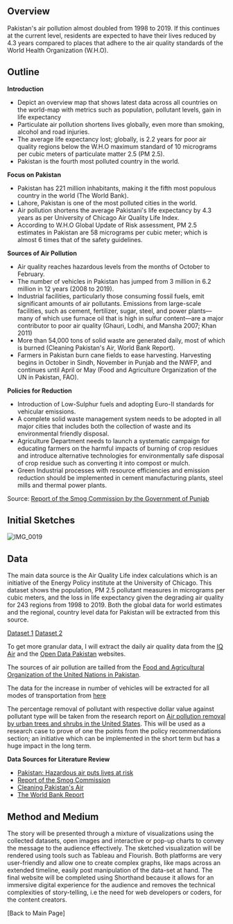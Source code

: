 ## Overview
Pakistan's air pollution almost doubled from 1998 to 2019. If this continues at the current level, residents are expected to have their lives reduced by 4.3 years compared to places that adhere to the air quality standards of the World Health Organization (W.H.O). 

## Outline
**Introduction**
- Depict an overview map that shows latest data across all countries on the world-map with metrics such as population, pollutant levels, gain in life expectancy 
- Particulate air pollution shortens lives globally, even more than smoking, alcohol and road injuries.
- The average life expectancy lost; globally, is 2.2 years for poor air quality regions below the W.H.O maximum standard of 10 micrograms per cubic meters of particulate matter 2.5 (PM 2.5).
- Pakistan is the fourth most polluted country in the world. 

**Focus on Pakistan**
- Pakistan has 221 million inhabitants, making it the fifth most populous country in the world (The World Bank). 
- Lahore, Pakistan is one of the most polluted cities in the world. 
- Air pollution shortens the average Pakistani's life expectancy by 4.3 years as per University of Chicago Air Quality Life Index.
- According to W.H.O Global Update of Risk assessment,  PM 2.5 estimates in Pakistan are 58 micrograms per cubic meter; which is almost 6 times that of the safety guidelines. 

**Sources of Air Pollution**
- Air quality reaches hazardous levels from the months of October to February. 
- The number of vehicles in Pakistan has jumped from 3 million in 6.2 million in 12 years (2008 to 2019). 
- Industrial facilities, particularly those consuming fossil fuels, emit significant amounts of air pollutants. Emissions from large-scale facilities, such as cement, fertilizer, sugar, steel, and power plants—many of which use furnace oil that is high in sulfur content—are a major contributor to poor air quality (Ghauri, Lodhi, and Mansha 2007; Khan 2011)
- More than 54,000 tons of solid waste are generated daily, most of which is burned (Cleaning Pakistan's Air, World Bank Report).  
- Farmers in Pakistan burn cane fields to ease harvesting. Harvesting begins in October in Sindh, November in Punjab and the NWFP, and continues until April or May (Food and Agriculture Organization of the UN in Pakistan, FAO). 

**Policies for Reduction**
- Introduction of Low-Sulphur fuels and adopting Euro-II standards for vehicular emissions.
- A complete solid waste management system needs to be adopted in all major cities that includes both the collection of waste and its environmental friendly disposal.
- Agriculture Department needs to launch a systematic campaign for educating farmers on the harmful impacts of burning of crop residues and introduce alternative technologies for environmentally safe disposal of crop residue such as converting it into compost or mulch. 
- Green Industrial processes with resource efficiencies and emission reduction should be implemented in cement manufacturing plants, steel mills and thermal power plants.

Source: [Report of the Smog Commission by the Government of Punjab](/https://epd.punjab.gov.pk/system/files/Smog%20commission%20report.pdf) 

## Initial Sketches 

![IMG_0019](https://user-images.githubusercontent.com/75527838/141739526-2568417d-2a75-4298-aaca-069276a2d8e8.PNG)

## Data 
The main data source is the Air Quality Life index calculations which is an initiative of the Energy Policy institute at the University of Chicago. This dataset shows the population, PM 2.5 pollutant measures in micrograms per cubic meters, and the loss in life expectancy given the degrading air quality for 243 regions from 1998 to 2019. Both the global data for world estimates and the regional, country level data for Pakistan will be extracted from this source. 

[Dataset 1](/aqli_global_data.csv)
[Dataset 2](/aqli_regional_data_PAK.csv)

To get more granular data, I will extract the daily air quality data from the [IQ Air](/https://www.iqair.com/us/pakistan) and the [Open Data Pakistan](/https://opendata.com.pk/dataset/air-quality-index-may-2019-april-2020/resource/decb72cb-1d47-4c2b-8414-33fb01f763d5/) websites. 

The sources of air pollution are tailled from the [Food and Agricultural Organization of the United Nations in Pakistan](/https://www.fao.org/pakistan/news/detail-events/en/c/1179183/).

The data for the increase in number of vehicles will be extracted for all modes of transportation from [here](/https://www.ceicdata.com/en/pakistan/motor-vehicle-production-ministry-of-finance-annual)

The percentage removal of pollutant with respective dollar value against pollutant type will be taken from the research report on [Air pollution removal by urban trees and shrubs in the United States](/https://www.itreetools.org/documents/55/UFUG_Air_Pollution_Removal.pdf). This will be used as a research case to prove of one the points from the policy recommendations section; an initiative which can be implemented in the short term but has a huge impact in the long term. 

**Data Sources for Literature Review**
- [Pakistan: Hazardous air puts lives at risk](/https://www.amnesty.org/en/latest/news/2019/10/pakistan-hazardous-air/)
- [Report of the Smog Commission](/https://epd.punjab.gov.pk/system/files/Smog%20commission%20report.pdf)
- [Cleaning Pakistan's Air](/https://documents1.worldbank.org/curated/en/701891468285328404/pdf/890650PUB0Clea00Box385269B00PUBLIC0.pdf)
- [The World Bank Report](/https://www.worldbank.org/en/news/press-release/2016/09/08/air-pollution-deaths-cost-global-economy-225-billion)

## Method and Medium 
The story will be presented through a mixture of visualizations using the collected datasets, open images and interactive or pop-up charts to convey the message to the audience effectively. The sketched visualization will be rendered using tools such as Tableau and Flourish. Both platforms are very user-friendly and allow one to create complex graphs, like maps across an extended timeline, easily post manipulation of the data-set at hand. The final website will be completed using Shorthand because it allows for an immersive digital experience for the audience and removes the technical complexities of story-telling, i.e the need for web developers or coders, for the content creators. 

[Back to Main Page]
